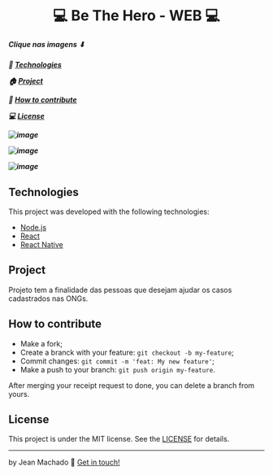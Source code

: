 <h1 align="center">
💻 Be The Hero - WEB 💻
  
  <h5> Clique nas imagens ⬇ <h5>


🚀  <a href="https://github.com/jeannzk021/be-the-hero-Mobile-/blob/master/README.md#technologies">Technologies</a> 

🏠 <a href="https://github.com/jeannzk021/be-the-hero-Mobile-/blob/master/README.md#project">Project</a>

🚩 <a href="https://github.com/jeannzk021/be-the-hero-Mobile-/blob/master/README.md#how-to-contribute">How to contribute</a>

💻 <a href="#memo-license">License</a>




![image](https://user-images.githubusercontent.com/60414493/80439979-1f737900-88de-11ea-81ba-5c1c32ad92a6.png)

![image](https://user-images.githubusercontent.com/60414493/80440003-2c906800-88de-11ea-9c60-86608c82d13c.png)

![image](https://user-images.githubusercontent.com/60414493/80440826-fc49c900-88df-11ea-8195-2e06f08ba1a9.png)





## Technologies

This project was developed with the following technologies:

- [Node.js](https://nodejs.org/en/) 
- [React](https://reactjs.org)
- [React Native](https://facebook.github.io/react-native/)


## Project

Projeto tem a finalidade das pessoas que desejam ajudar os casos cadastrados nas ONGs.


##  How to contribute

- Make a fork;
- Create a branck with your feature: `git checkout -b my-feature`;
- Commit changes: `git commit -m 'feat: My new feature'`;
- Make a push to your branch: `git push origin my-feature`.

After merging your receipt request to done, you can delete a branch from yours.

## License

This project is under the MIT license. See the [LICENSE](https://github.com/jeannzk021/Be-The-Hero-) for details.

---

by Jean Machado :wave: [Get in touch!](https://www.linkedin.com/in/jeanmachado021)
